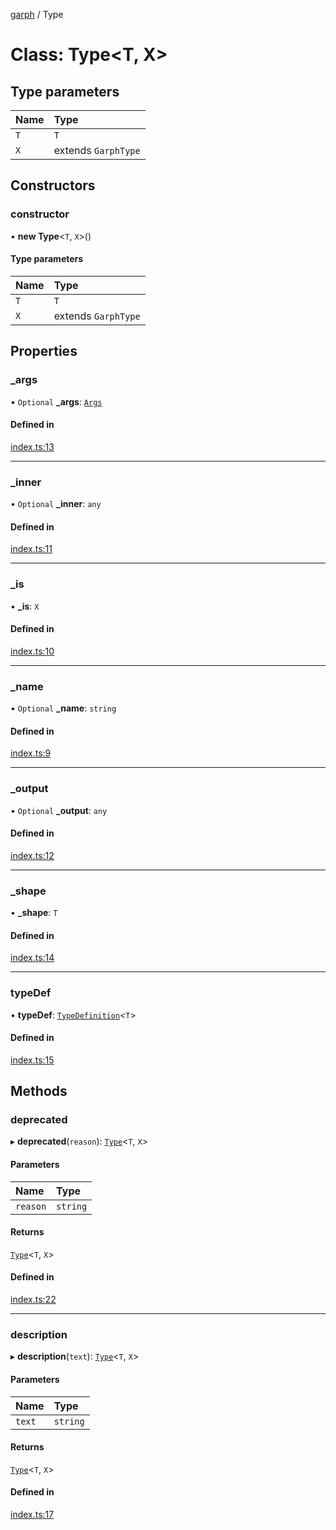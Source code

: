 [garph](../index.md) / Type

# Class: Type<T, X\>

## Type parameters

| Name | Type |
| :------ | :------ |
| `T` | `T` |
| `X` | extends `GarphType` |

## Constructors

### constructor

• **new Type**<`T`, `X`\>()

#### Type parameters

| Name | Type |
| :------ | :------ |
| `T` | `T` |
| `X` | extends `GarphType` |

## Properties

### \_args

• `Optional` **\_args**: [`Args`](../index.md#args)

#### Defined in

[index.ts:13](https://github.com/stepci/garph/blob/898cac6/src/index.ts#L13)

___

### \_inner

• `Optional` **\_inner**: `any`

#### Defined in

[index.ts:11](https://github.com/stepci/garph/blob/898cac6/src/index.ts#L11)

___

### \_is

• **\_is**: `X`

#### Defined in

[index.ts:10](https://github.com/stepci/garph/blob/898cac6/src/index.ts#L10)

___

### \_name

• `Optional` **\_name**: `string`

#### Defined in

[index.ts:9](https://github.com/stepci/garph/blob/898cac6/src/index.ts#L9)

___

### \_output

• `Optional` **\_output**: `any`

#### Defined in

[index.ts:12](https://github.com/stepci/garph/blob/898cac6/src/index.ts#L12)

___

### \_shape

• **\_shape**: `T`

#### Defined in

[index.ts:14](https://github.com/stepci/garph/blob/898cac6/src/index.ts#L14)

___

### typeDef

• **typeDef**: [`TypeDefinition`](../index.md#typedefinition)<`T`\>

#### Defined in

[index.ts:15](https://github.com/stepci/garph/blob/898cac6/src/index.ts#L15)

## Methods

### deprecated

▸ **deprecated**(`reason`): [`Type`](Type.md)<`T`, `X`\>

#### Parameters

| Name | Type |
| :------ | :------ |
| `reason` | `string` |

#### Returns

[`Type`](Type.md)<`T`, `X`\>

#### Defined in

[index.ts:22](https://github.com/stepci/garph/blob/898cac6/src/index.ts#L22)

___

### description

▸ **description**(`text`): [`Type`](Type.md)<`T`, `X`\>

#### Parameters

| Name | Type |
| :------ | :------ |
| `text` | `string` |

#### Returns

[`Type`](Type.md)<`T`, `X`\>

#### Defined in

[index.ts:17](https://github.com/stepci/garph/blob/898cac6/src/index.ts#L17)
